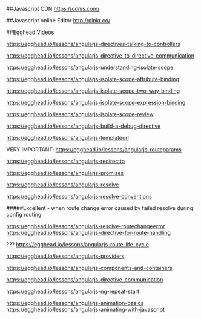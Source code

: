 ##Javascript CDN
https://cdnjs.com/

##Javascript online Editor
http://plnkr.co/

##Egghead Videos


https://egghead.io/lessons/angularjs-directives-talking-to-controllers

https://egghead.io/lessons/angularjs-directive-to-directive-communication

https://egghead.io/lessons/angularjs-understanding-isolate-scope

https://egghead.io/lessons/angularjs-isolate-scope-attribute-binding

https://egghead.io/lessons/angularjs-isolate-scope-two-way-binding

https://egghead.io/lessons/angularjs-isolate-scope-expression-binding

https://egghead.io/lessons/angularjs-isolate-scope-review

https://egghead.io/lessons/angularjs-build-a-debug-directive

https://egghead.io/lessons/angularjs-templateurl

VERY IMPORTANT:
https://egghead.io/lessons/angularjs-routeparams

https://egghead.io/lessons/angularjs-redirectto

https://egghead.io/lessons/angularjs-promises

https://egghead.io/lessons/angularjs-resolve

https://egghead.io/lessons/angularjs-resolve-conventions

#####Excellent - when route change error caused by failed resolve during config routing:

https://egghead.io/lessons/angularjs-resolve-routechangeerror
https://egghead.io/lessons/angularjs-directive-for-route-handling

???
https://egghead.io/lessons/angularjs-route-life-cycle

https://egghead.io/lessons/angularjs-providers

https://egghead.io/lessons/angularjs-components-and-containers

https://egghead.io/lessons/angularjs-directive-communication

https://egghead.io/lessons/angularjs-ng-repeat-start


https://egghead.io/lessons/angularjs-animation-basics
https://egghead.io/lessons/angularjs-animating-with-javascript




